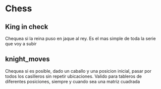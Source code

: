 # Chess

## King in check

Chequea si la reina puso en jaque al rey. Es el mas simple de toda la serie que voy a subir

## knight_moves

Chequea si es posible, dado un caballo y una posicion inicial, pasar por todos los casilleros sin repetir ubicaciones. Valido para tableros de diferentes posiciones, siempre y cuando sea una matriz cuadrada
